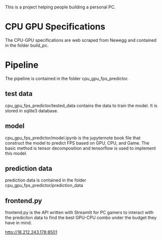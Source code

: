 This is a project helping people building a personal PC.
# CPU GPU Specifications
The CPU-GPU specifications are web scraped from Newegg and contained in the folder build_pc.

# Pipeline
The pipeline is contained in the folder cpu_gpu_fps_predictor.

## test data
cpu_gpu_fps_predictor/tested_data contains the data to train the model.
It is stored in sqlite3 database. 


## model
cpu_gpu_fps_predictor/model.ipynb is the jupyternote book file that construct the model to predict FPS based on GPU, CPU, and Game. The basic method is tensor decomposition and tensorflow is used to implement this model.

## prediction data
prediction data is contained in the folder cpu_gpu_fps_predictor/prediction_data

## frontend.py
frontend.py is the API written with Streamlit for PC gamers to interact with the prediciton data to find the best GPU-CPU combo under the budget they have in mind.

http://18.212.243.178:8501
